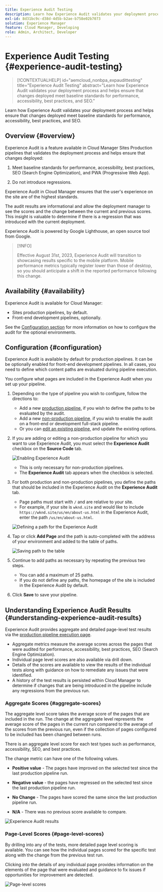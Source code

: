 ```yaml
---
title: Experience Audit Testing
description: Learn how Experience Audit validates your deployment process and helps ensure that changes deployed meet baseline standards for performance, accessibility, best practices, and SEO.
exl-id: 8d31bc9c-d38d-4d5b-b2ae-b758e02b7073
solution: Experience Manager
feature: Cloud Manager, Developing
role: Admin, Architect, Developer
---
```


# Experience Audit Testing {#experience-audit-testing}

>[!CONTEXTUALHELP]
>id="aemcloud_nonbpa_expaudittesting"
>title="Experience Audit Testing"
>abstract="Learn how Experience Audit validates your deployment process and helps ensure that changes deployed meet baseline standards for performance, accessibility, best practices, and SEO."

Learn how Experience Audit validates your deployment process and helps ensure that changes deployed meet baseline standards for performance, accessibility, best practices, and SEO.

## Overview {#overview}

Experience Audit is a feature available in Cloud Manager Sites Production pipelines that validates the deployment process and helps ensure that changes deployed:

1. Meet baseline standards for performance, accessibility, best practices, SEO (Search Engine Optimization), and PWA (Progressive Web App).

1. Do not introduce regressions.

Experience Audit in Cloud Manager ensures that the user's experience on the site are of the highest standards.

The audit results are informational and allow the deployment manager to see the scores and the change between the current and previous scores. This insight is valuable to determine if there is a regression that was introduced with the current deployment.

Experience Audit is powered by Google Lighthouse, an open source tool from Google.

>[!INFO]
>
>Effective August 31st, 2023, Experience Audit will transition to showcasing results specific to the mobile platform. Mobile performance metrics typically register lower than those of desktop, so you should anticipate a shift in the reported performance following this change.

## Availability {#availability}

Experience Audit is available for Cloud Manager:

* Sites production pipelines, by default.
* Front-end development pipelines, optionally.

See the [Configuration section](#configuration) for more information on how to configure the audit for the optional environments.

## Configuration {#configuration}

Experience Audit is available by default for production pipelines. It can be be optionally enabled for front-end development pipelines. In all cases, you need to define which content paths are evaluated during pipeline execution.

You configure what pages are included in the Experience Audit when you set up your pipeline.

1. Depending on the type of pipeline you wish to configure, follow the directions to:

   * Add a new [production pipeline,](/help/implementing/cloud-manager/configuring-pipelines/configuring-production-pipelines.md) if you wish to define the paths to be evaluated by the audit.
   * Add a new [non-production pipeline,](/help/implementing/cloud-manager/configuring-pipelines/configuring-non-production-pipelines.md) if you wish to enable the audit on a front-end or development full-stack pipeline.
   * Or you can [edit an existing pipeline,](/help/implementing/cloud-manager/configuring-pipelines/managing-pipelines.md) and update the existing options.

1. If you are adding or editing a non-production pipeline for which you want to use Experience Audit, you must select the **Experience Audit** checkbox on the **Source Code** tab.

   ![Enabling Experience Audit](assets/experience-audit-enable.jpg)

   * This is only necessary for non-production pipelines.
   * The **Experience Audit** tab appears when the checkbox is selected.

1. For both production and non-production pipelines, you define the paths that should be included in the Experience Audit on the **Experience Audit** tab.

   * Page paths must start with `/` and are relative to your site.
   * For example, if your site is `wknd.site` and would like to include `https://wknd.site/us/en/about-us.html` in the Experience Audit, enter the path `/us/en/about-us.html`.

   ![Defining a path for the Experience Audit](assets/experience-audit-add-page.png)

1. Tap or click **Add Page** and the path is auto-completed with the address of your environment and added to the table of paths.

   ![Saving path to the table](assets/experience-audit-page-added.png)

1. Continue to add paths as necessary by repeating the previous two steps.

   * You can add a maximum of 25 paths.
   * If you do not define any paths, the homepage of the site is included in the Experience Audit by default.

1. Click **Save** to save your pipeline.

## Understanding Experience Audit Results {#understanding-experience-audit-results}

Experience Audit provides aggregate and detailed page-level test results via the [production pipeline execution page](/help/implementing/cloud-manager/deploy-code.md).

* Aggregate metrics measure the average scores across the pages that were audited for performance, accessibility, best practices, SEO (Search Engine Optimization). 
* Individual page level scores are also available via drill down.
* Details of the scores are available to view the results of the individual tests along with guidance on how to remediate any issues that were identified.
* A history of the test results is persisted within Cloud Manager to determine if changes that are being introduced in the pipeline include any regressions from the previous run.

### Aggregate Scores {#aggregate-scores}

The aggregate level score takes the average score of the pages that are included in the run. The change at the aggregate level represents the average score of the pages in the current run compared to the average of the scores from the previous run, even if the collection of pages configured to be included has been changed between runs.

There is an aggregate level score for each test types such as performance, accessibility, SEO, and best practices.

The change metric can have one of the following values.

* **Positive value** - The pages have improved on the selected test since the last production pipeline run.

* **Negative value** - the pages have regressed on the selected test since the last production pipeline run.

* **No Change** - The pages have scored the same since the last production pipeline run.

* **N/A** - There was no previous score available to compare.

![Experience Audit results](/help/implementing/cloud-manager/assets/exp-audit-1.png)

### Page-Level Scores {#page-level-scores}

By drilling into any of the tests, more detailed page level scoring is available. You can see how the individual pages scored for the specific test along with the change from the previous test run.

Clicking into the details of any individual page provides information on the elements of the page that were evaluated and guidance to fix issues if opportunities for improvement are detected.

![Page-level scores](/help/implementing/cloud-manager/assets/exp-audit-2.png)
